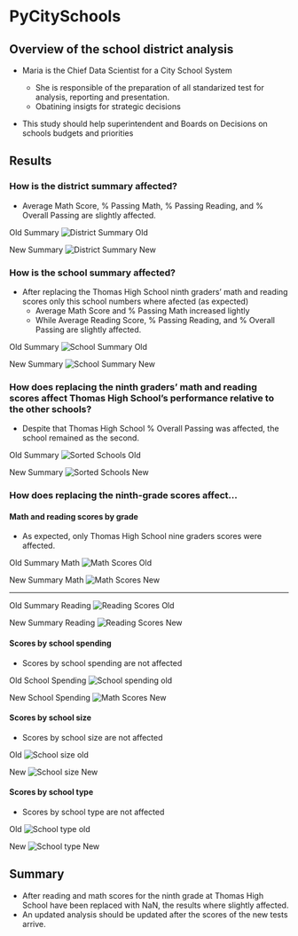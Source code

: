 # PyCitySchools

## Overview of the school district analysis

- Maria is the Chief Data Scientist for a City School System
  - She is responsible of the preparation of all standarized test for analysis, reporting and presentation.
  - Obatining insigts for strategic decisions

- This study should help superintendent and Boards on Decisions on schools budgets and priorities

## Results

### How is the district summary affected?

- Average Math Score, % Passing Math, % Passing Reading, and % Overall Passing are slightly affected.

Old Summary
![District Summary Old](Resources\district_summary_old.png)

New Summary
![District Summary New](Resources\district_summary_new.png)

### How is the school summary affected?

- After replacing the Thomas High School ninth graders’ math and reading scores only this school numbers where afected (as expected)
  - Average Math Score and % Passing Math increased lightly
  - While Average Reading Score, % Passing Reading, and % Overall Passing are slightly affected.

Old Summary
![School Summary Old](Resources\school_summary_old.png)

New Summary
![School Summary New](Resources\school_summary_new.png)

### How does replacing the ninth graders’ math and reading scores affect Thomas High School’s performance relative to the other schools?

- Despite that Thomas High School % Overall Passing was affected, the school remained as the second.

Old Summary
![Sorted Schools Old](Resources\sorted_schools_old.png)

New Summary
![Sorted Schools New](Resources\sorted_schools_new.png)

### How does replacing the ninth-grade scores affect...

#### Math and reading scores by grade

- As expected, only Thomas High School nine graders scores were affected.

Old Summary Math
![Math Scores Old](Resources\math_scores_old.png)

New Summary Math
![Math Scores New](Resources\math_scores_new.png)

--------

Old Summary Reading
![Reading Scores Old](Resources\reading_scores_old.png)

New Summary Reading
![Reading Scores New](Resources\reading_scores_new.png)

#### Scores by school spending

- Scores by school spending are not affected

Old School Spending
![School spending old](Resources\school_spending_old.png)

New School Spending
![Math Scores New](Resources\school_spending_new.png)

#### Scores by school size

- Scores by school size are not affected

Old
![School size old](Resources\school_size_old.png)

New
![School size New](Resources\school_size_new.png)

#### Scores by school type

- Scores by school type are not affected

Old
![School type old](Resources\school_type_old.png)

New
![School type New](Resources\school_type_new.png)

## Summary

- After reading and math scores for the ninth grade at Thomas High School have been replaced with NaN, the results where slightly affected.
- An updated analysis should be updated after the scores of the new tests arrive.
